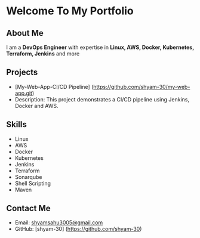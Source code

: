 # Welcome To My Portfolio

## About Me
 I am a **DevOps Engineer** with expertise in **Linux, AWS, Docker, Kubernetes, Terraform, Jenkins** and more
 ## Projects
 - [My-Web-App-CI/CD Pipeline] (https://github.com/shyam-30/my-web-app.git)
 -   Description: This project demonstrates a CI/CD pipeline using Jenkins, Docker and AWS.
## Skills
 - Linux
 - AWS
 - Docker
 - Kubernetes
 - Jenkins
 - Terraform
 - Sonarqube
 - Shell Scripting
 - Maven
## Contact Me
 - Email: shyamsahu3005@gmail.com
 - GitHub: [shyam-30] (https://github.com/shyam-30)
